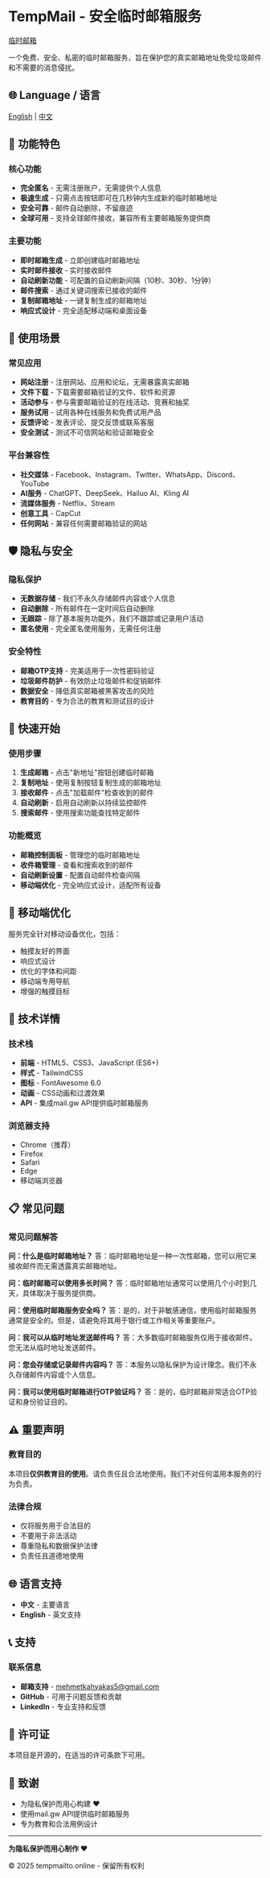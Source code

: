 # TempMail - 安全临时邮箱服务

[临时邮箱](https://tempmailto.online/zh)

一个免费、安全、私密的临时邮箱服务，旨在保护您的真实邮箱地址免受垃圾邮件和不需要的消息侵扰。

## 🌐 Language / 语言

[English](README.md) | [中文](README-zh.md)

## 🌟 功能特色

### 核心功能
- **完全匿名** - 无需注册账户，无需提供个人信息
- **极速生成** - 只需点击按钮即可在几秒钟内生成新的临时邮箱地址
- **安全可靠** - 邮件自动删除，不留痕迹
- **全球可用** - 支持全球邮件接收，兼容所有主要邮箱服务提供商

### 主要功能
- **即时邮箱生成** - 立即创建临时邮箱地址
- **实时邮件接收** - 实时接收邮件
- **自动刷新功能** - 可配置的自动刷新间隔（10秒、30秒、1分钟）
- **邮件搜索** - 通过关键词搜索已接收的邮件
- **复制邮箱地址** - 一键复制生成的邮箱地址
- **响应式设计** - 完全适配移动端和桌面设备

## 🎯 使用场景

### 常见应用
- **网站注册** - 注册网站、应用和论坛，无需暴露真实邮箱
- **文件下载** - 下载需要邮箱验证的文件、软件和资源
- **活动参与** - 参与需要邮箱验证的在线活动、竞赛和抽奖
- **服务试用** - 试用各种在线服务和免费试用产品
- **反馈评论** - 发表评论、提交反馈或联系客服
- **安全测试** - 测试不可信网站和验证邮箱安全

### 平台兼容性
- **社交媒体** - Facebook、Instagram、Twitter、WhatsApp、Discord、YouTube
- **AI服务** - ChatGPT、DeepSeek、Hailuo AI、Kling AI
- **流媒体服务** - Netflix、Stream
- **创意工具** - CapCut
- **任何网站** - 兼容任何需要邮箱验证的网站

## 🛡️ 隐私与安全

### 隐私保护
- **无数据存储** - 我们不永久存储邮件内容或个人信息
- **自动删除** - 所有邮件在一定时间后自动删除
- **无跟踪** - 除了基本服务功能外，我们不跟踪或记录用户活动
- **匿名使用** - 完全匿名使用服务，无需任何注册

### 安全特性
- **邮箱OTP支持** - 完美适用于一次性密码验证
- **垃圾邮件防护** - 有效防止垃圾邮件和促销邮件
- **数据安全** - 降低真实邮箱被黑客攻击的风险
- **教育目的** - 专为合法的教育和测试目的设计

## 🚀 快速开始

### 使用步骤
1. **生成邮箱** - 点击"新地址"按钮创建临时邮箱
2. **复制地址** - 使用复制按钮复制生成的邮箱地址
3. **接收邮件** - 点击"加载邮件"检查收到的邮件
4. **自动刷新** - 启用自动刷新以持续监控邮件
5. **搜索邮件** - 使用搜索功能查找特定邮件

### 功能概览
- **邮箱控制面板** - 管理您的临时邮箱地址
- **收件箱管理** - 查看和搜索收到的邮件
- **自动刷新设置** - 配置自动邮件检查间隔
- **移动端优化** - 完全响应式设计，适配所有设备

## 📱 移动端优化

服务完全针对移动设备优化，包括：
- 触摸友好的界面
- 响应式设计
- 优化的字体和间距
- 移动端专用导航
- 增强的触摸目标

## 🔧 技术详情

### 技术栈
- **前端** - HTML5、CSS3、JavaScript (ES6+)
- **样式** - TailwindCSS
- **图标** - FontAwesome 6.0
- **动画** - CSS动画和过渡效果
- **API** - 集成mail.gw API提供临时邮箱服务

### 浏览器支持
- Chrome（推荐）
- Firefox
- Safari
- Edge
- 移动端浏览器

## 📋 常见问题

### 常见问题解答

**问：什么是临时邮箱地址？**
答：临时邮箱地址是一种一次性邮箱，您可以用它来接收邮件而无需透露真实邮箱地址。

**问：临时邮箱可以使用多长时间？**
答：临时邮箱地址通常可以使用几个小时到几天，具体取决于服务提供商。

**问：使用临时邮箱服务安全吗？**
答：是的，对于非敏感通信，使用临时邮箱服务通常是安全的。但是，请避免将其用于银行或工作相关等重要账户。

**问：我可以从临时地址发送邮件吗？**
答：大多数临时邮箱服务仅用于接收邮件。您无法从临时地址发送邮件。

**问：您会存储或记录邮件内容吗？**
答：本服务以隐私保护为设计理念。我们不永久存储邮件内容或个人信息。

**问：我可以使用临时邮箱进行OTP验证吗？**
答：是的，临时邮箱非常适合OTP验证和身份验证目的。

## ⚠️ 重要声明

### 教育目的
本项目**仅供教育目的使用**。请负责任且合法地使用。我们不对任何滥用本服务的行为负责。

### 法律合规
- 仅将服务用于合法目的
- 不要用于非法活动
- 尊重隐私和数据保护法律
- 负责任且道德地使用

## 🌐 语言支持

- **中文** - 主要语言
- **English** - 英文支持

## 📞 支持

### 联系信息
- **邮箱支持** - mehmetkahyakas5@gmail.com
- **GitHub** - 可用于问题反馈和贡献
- **LinkedIn** - 专业支持和反馈

## 📄 许可证

本项目是开源的，在适当的许可条款下可用。

## 🙏 致谢

- 为隐私保护而用心构建 ❤️
- 使用mail.gw API提供临时邮箱服务
- 专为教育和合法用例设计

---

**为隐私保护而用心制作 ❤️**

© 2025 tempmailto.online - 保留所有权利 
